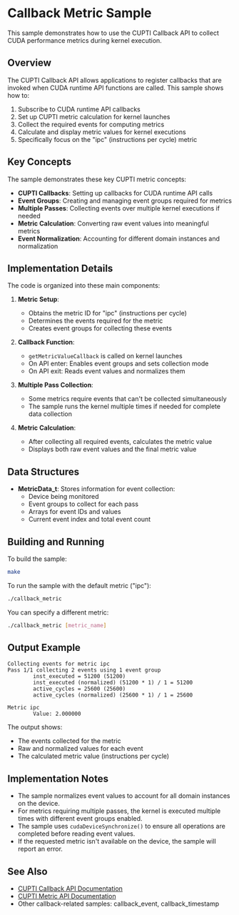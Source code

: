 # Callback Metric Sample

This sample demonstrates how to use the CUPTI Callback API to collect CUDA performance metrics during kernel execution.

## Overview

The CUPTI Callback API allows applications to register callbacks that are invoked when CUDA runtime API functions are called. This sample shows how to:

1. Subscribe to CUDA runtime API callbacks
2. Set up CUPTI metric calculation for kernel launches
3. Collect the required events for computing metrics
4. Calculate and display metric values for kernel executions
5. Specifically focus on the "ipc" (instructions per cycle) metric

## Key Concepts

The sample demonstrates these key CUPTI metric concepts:

- **CUPTI Callbacks**: Setting up callbacks for CUDA runtime API calls
- **Event Groups**: Creating and managing event groups required for metrics
- **Multiple Passes**: Collecting events over multiple kernel executions if needed
- **Metric Calculation**: Converting raw event values into meaningful metrics
- **Event Normalization**: Accounting for different domain instances and normalization

## Implementation Details

The code is organized into these main components:

1. **Metric Setup**:
   - Obtains the metric ID for "ipc" (instructions per cycle)
   - Determines the events required for the metric
   - Creates event groups for collecting these events

2. **Callback Function**:
   - `getMetricValueCallback` is called on kernel launches
   - On API enter: Enables event groups and sets collection mode
   - On API exit: Reads event values and normalizes them

3. **Multiple Pass Collection**:
   - Some metrics require events that can't be collected simultaneously
   - The sample runs the kernel multiple times if needed for complete data collection

4. **Metric Calculation**:
   - After collecting all required events, calculates the metric value
   - Displays both raw event values and the final metric value

## Data Structures

- **MetricData_t**: Stores information for event collection:
  - Device being monitored
  - Event groups to collect for each pass
  - Arrays for event IDs and values
  - Current event index and total event count

## Building and Running

To build the sample:

```bash
make
```

To run the sample with the default metric ("ipc"):

```bash
./callback_metric
```

You can specify a different metric:

```bash
./callback_metric [metric_name]
```

## Output Example

```
Collecting events for metric ipc
Pass 1/1 collecting 2 events using 1 event group
        inst_executed = 51200 (51200)
        inst_executed (normalized) (51200 * 1) / 1 = 51200
        active_cycles = 25600 (25600)
        active_cycles (normalized) (25600 * 1) / 1 = 25600

Metric ipc
        Value: 2.000000
```

The output shows:
- The events collected for the metric
- Raw and normalized values for each event
- The calculated metric value (instructions per cycle)

## Implementation Notes

- The sample normalizes event values to account for all domain instances on the device.
- For metrics requiring multiple passes, the kernel is executed multiple times with different event groups enabled.
- The sample uses `cudaDeviceSynchronize()` to ensure all operations are completed before reading event values.
- If the requested metric isn't available on the device, the sample will report an error.

## See Also

- [CUPTI Callback API Documentation](https://docs.nvidia.com/cuda/cupti/modules.html#group__CUPTI__CALLBACK__API)
- [CUPTI Metric API Documentation](https://docs.nvidia.com/cuda/cupti/modules.html#group__CUPTI__METRIC__API)
- Other callback-related samples: callback_event, callback_timestamp 